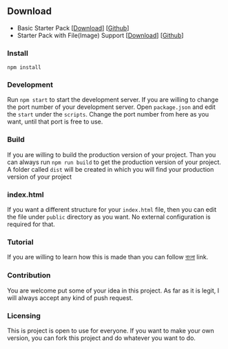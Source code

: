 ## Download
- Basic Starter Pack [[Download](https://github.com/zonayedpca/react-starter-pack/archive/master.zip)] [[Github](https://github.com/zonayedpca/react-starter-pack)]
- Starter Pack with File(Image) Support [[Download](https://github.com/zonayedpca/react-starter-pack/archive/react-starter-pack-file-support.zip)] [[Github](https://github.com/zonayedpca/react-starter-pack/tree/react-starter-pack-file-support)]

### Install
```
npm install
```

### Development
Run `npm start` to start the development server. If you are willing to change the port number of your development server. Open `package.json` and edit the `start` under the `scripts`. Change the port number from here as you want, until that port is free to use.

### Build
If you are willing to build the production version of your project. Than you can always run  `npm run build` to get the production version of your project. A folder called `dist` will be created in which you will find your production version of your project

### index.html
If you want a different structure for your `index.html` file, then you can edit the file under `public` directory as you want. No external configuration is required for that.

### Tutorial
If you are willing to learn how this is made than you can follow [বাংলা](https://medium.com/@zonayedpca/%E0%A6%93%E0%A7%9F%E0%A7%87%E0%A6%AC%E0%A6%AA%E0%A7%8D%E0%A6%AF%E0%A6%BE%E0%A6%95-%E0%A6%A6%E0%A6%BF%E0%A7%9F%E0%A7%87-%E0%A6%B0%E0%A6%BF%E0%A6%85%E0%A7%8D%E0%A6%AF%E0%A6%BE%E0%A6%95%E0%A7%8D%E0%A6%9F-%E0%A6%8F%E0%A6%B0-%E0%A6%B8%E0%A7%8D%E0%A6%9F%E0%A6%BE%E0%A6%B0%E0%A7%8D%E0%A6%9F%E0%A6%BE%E0%A6%B0-%E0%A6%AA%E0%A7%8D%E0%A6%AF%E0%A6%BE%E0%A6%95-%E0%A6%B8%E0%A7%8D%E0%A6%95%E0%A7%8D%E0%A6%B0%E0%A7%8D%E0%A6%AF%E0%A6%BE%E0%A6%9A-%E0%A6%A5%E0%A7%87%E0%A6%95%E0%A7%87-a270e76c54f?source=user_profile---------3----------------) link.

### Contribution
You are welcome put some of your idea in this project. As far as it is legit, I will always accept any kind of push request.

### Licensing
This is project is open to use for everyone. If you want to make your own version, you can fork this project and do whatever you want to do.
